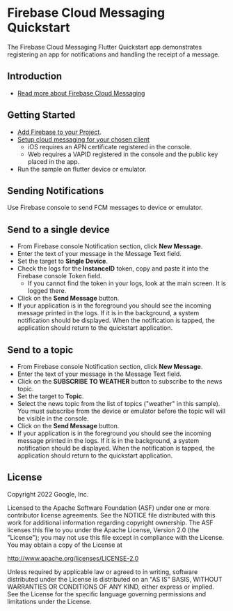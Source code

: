 Firebase Cloud Messaging Quickstart
==============================

The Firebase Cloud Messaging Flutter Quickstart app demonstrates registering
an app for notifications and handling the receipt of a message.

Introduction
------------

- [Read more about Firebase Cloud Messaging](https://firebase.google.com/docs/cloud-messaging)

Getting Started
---------------

- [Add Firebase to your Project](https://firebase.google.com/docs/flutter/setup).
- [Setup cloud messaging for your chosen client](https://firebase.google.com/docs/cloud-messaging/flutter/client)
  - iOS requires an APN certificate registered in the console.
  - Web requires a VAPID registered in the console and the public key placed in the app.
- Run the sample on flutter device or emulator.


Sending Notifications
---------------------

Use Firebase console to send FCM messages to device or emulator.

## Send to a single device

- From Firebase console Notification section, click **New Message**.
- Enter the text of your message in the Message Text field.
- Set the target to **Single Device**.
- Check the logs for the **InstanceID** token, copy and paste it into the Firebase console Token field.
  - If you cannot find the token in your logs, look at the main screen. It is logged there.
- Click on the **Send Message** button.
- If your application is in the foreground you should see the incoming
  message printed in the logs. If it is in the background, a system notification should be
  displayed. When the notification is tapped, the application should return to the quickstart application.

## Send to a topic

- From Firebase console Notification section, click **New Message**.
- Enter the text of your message in the Message Text field.
- Click on the **SUBSCRIBE TO WEATHER** button to subscribe to the news topic.
- Set the target to **Topic**.
- Select the news topic from the list of topics ("weather" in this sample). 
  You must subscribe from the device or emulator before the topic will will be visible in the console.
- Click on the **Send Message** button.
- If your application is in the foreground you should see the incoming
  message printed in the logs. If it is in the background, a system notification should be
  displayed. When the notification is tapped, the application should return to the quickstart application.

License
-------

Copyright 2022 Google, Inc.

Licensed to the Apache Software Foundation (ASF) under one or more contributor
license agreements.  See the NOTICE file distributed with this work for
additional information regarding copyright ownership.  The ASF licenses this
file to you under the Apache License, Version 2.0 (the "License"); you may not
use this file except in compliance with the License.  You may obtain a copy of
the License at

  http://www.apache.org/licenses/LICENSE-2.0

Unless required by applicable law or agreed to in writing, software
distributed under the License is distributed on an "AS IS" BASIS, WITHOUT
WARRANTIES OR CONDITIONS OF ANY KIND, either express or implied.  See the
License for the specific language governing permissions and limitations under
the License.